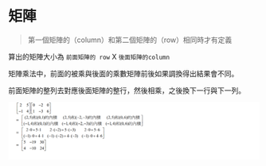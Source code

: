 # 矩陣

> 第一個矩陣的（column）和第二個矩陣的（row）相同時才有定義

算出的矩陣大小為 `前面矩陣的 row` X `後面矩陣的column`

矩陣乘法中，前面的被乘與後面的乘數矩陣前後如果調換得出結果會不同。

前面矩陣的整列去對應後面矩陣的整行，然後相乘，之後換下一行與下一列。

![](.gitbook/assets/fsdf.png)

